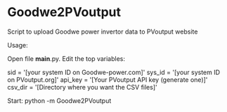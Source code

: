 # Goodwe2PVoutput
Script to upload Goodwe power invertor data to PVoutput website


Usage:

Open file __main__.py. Edit the top variables:

   sid = '[your system ID on Goodwe-power.com]'
   sys_id = '[your system ID on PVoutput.org]'
   api_key = '[Your PVoutput API key (generate one)]'
   csv_dir = '[Directory where you want the CSV files]'

Start:
python -m Goodwe2PVoutput

